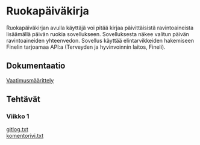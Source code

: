 # Ruokapäiväkirja
Ruokapäiväkirjan avulla käyttäjä voi pitää kirjaa päivittäisistä ravintoaineista lisäämällä päivän ruokia sovellukseen. Sovelluksesta näkee valitun päivän ravintoaineiden yhteenvedon. Sovellus käyttää elintarvikkeiden hakemiseen Finelin tarjoamaa API:a (Terveyden ja hyvinvoinnin laitos, Fineli).
## Dokumentaatio
[Vaatimusmäärittely](https://github.com/valtterikodisto/food-diary/blob/master/documentation/vaatimusmaarittely.md)
## Tehtävät
### Viikko 1
[gitlog.txt](https://github.com/valtterikodisto/food-diary/blob/master/laskarit/viikko1/gitlog.txt) <br />
[komentorivi.txt](https://github.com/valtterikodisto/food-diary/blob/master/laskarit/viikko1/komentorivi.txt)
